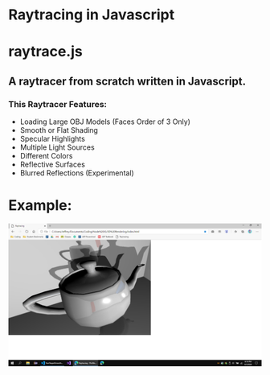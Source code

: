 # Raytracing in Javascript
# raytrace.js

## A raytracer from scratch written in Javascript.

### This Raytracer Features:
- Loading Large OBJ Models (Faces Order of 3 Only)
- Smooth or Flat Shading
- Specular Highlights
- Multiple Light Sources
- Different Colors
- Reflective Surfaces
- Blurred Reflections (Experimental)

# Example:
![Test](https://github.com/jeffreyAaron/3D-Raytracing-JS/blob/master/Films/Clips/TrueTeapotSmoothSpecularReflectionRenderFull.PNG?raw=true)
